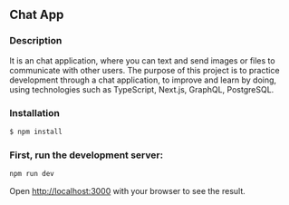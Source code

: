 ## Chat App

### Description

It is an chat application, where you can text and send images or files to communicate with other users. The purpose of this project is to practice development through a chat application, to improve and learn by doing, using technologies such as
TypeScript, Next.js, GraphQL, PostgreSQL.

### Installation

```bash
$ npm install
```

### First, run the development server:

```bash
npm run dev
```

Open [http://localhost:3000](http://localhost:3000) with your browser to see the result.
